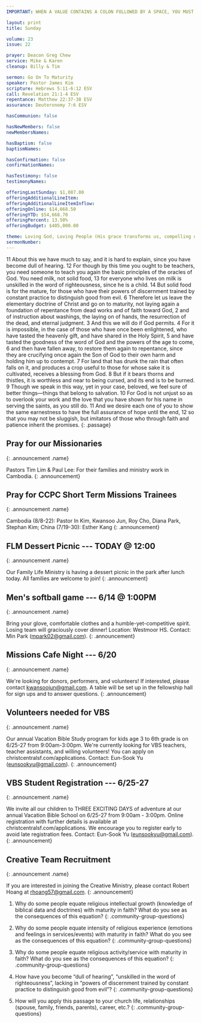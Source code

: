 ```yaml
---
IMPORTANT: WHEN A VALUE CONTAINS A COLON FOLLOWED BY A SPACE, YOU MUST USE &#58;

layout: print
title: Sunday

volume: 23
issue: 22

prayer: Deacon Greg Chew
service: Mike & Karen
cleanup: Billy & Tim

sermon: Go On To Maturity
speaker: Pastor James Kim
scripture: Hebrews 5:11-6:12 ESV
call: Revelation 21:1-4 ESV
repentance: Matthew 22:37-38 ESV
assurance: Deuteronomy 7:6 ESV

hasCommunion: false

hasNewMembers: false
newMembersNames:

hasBaptism: false
baptismNames: 

hasConfirmation: false
confirmationNames: 

hasTestimony: false
testimonyNames:

offeringLastSunday: $1,087.00
offeringAdditionalLineItem: 
offeringAdditionalLineItemInflow: 
offeringOnline: $14,668.50
offeringYTD: $54,668.70
offeringPercent: 13.50% 
offeringBudget: $405,000.00

theme: Loving God, Loving People (His grace transforms us, compelling us to love others)
sermonNumber: 
---
```


11 About this we have much to say, and it is hard to explain, since you have become dull of hearing. 12 For though by this time you ought to be teachers, you need someone to teach you again the basic principles of the oracles of God. You need milk, not solid food, 13 for everyone who lives on milk is unskilled in the word of righteousness, since he is a child. 14 But solid food is for the mature, for those who have their powers of discernment trained by constant practice to distinguish good from evil. 6 Therefore let us leave the elementary doctrine of Christ and go on to maturity, not laying again a foundation of repentance from dead works and of faith toward God, 2 and of instruction about washings, the laying on of hands, the resurrection of the dead, and eternal judgment. 3 And this we will do if God permits. 4 For it is impossible, in the case of those who have once been enlightened, who have tasted the heavenly gift, and have shared in the Holy Spirit, 5 and have tasted the goodness of the word of God and the powers of the age to come, 6 and then have fallen away, to restore them again to repentance, since they are crucifying once again the Son of God to their own harm and holding him up to contempt. 7 For land that has drunk the rain that often falls on it, and produces a crop useful to those for whose sake it is cultivated, receives a blessing from God. 8 But if it bears thorns and thistles, it is worthless and near to being cursed, and its end is to be burned. 9 Though we speak in this way, yet in your case, beloved, we feel sure of better things—things that belong to salvation. 10 For God is not unjust so as to overlook your work and the love that you have shown for his name in serving the saints, as you still do. 11 And we desire each one of you to show the same earnestness to have the full assurance of hope until the end, 12 so that you may not be sluggish, but imitators of those who through faith and patience inherit the promises.
{: .passage}




## Pray for our Missionaries
{: .announcement .name}

Pastors Tim Lim & Paul Lee: For their families and ministry work in Cambodia.
{: .announcement}

## Pray for CCPC Short Term Missions Trainees
{: .announcement .name}

Cambodia (8/8-22): Pastor In Kim, Kwansoo Jun, Roy Cho, Diana Park, Stephan Kim;
China (7/19-30): Esther Kang
{: .announcement}

## FLM Dessert Picnic --- TODAY @ 12:00
{: .announcement .name}

Our Family Life Ministry is having a dessert picnic in the park after lunch today. All families are welcome to join!
{: .announcement}

## Men's softball game --- 6/14 @ 1:00PM
{: .announcement .name}

Bring your glove, comfortable clothes and a humble-yet-competitive spirit. Losing team will graciously cover dinner! Location: Westmoor HS. Contact: Min Park (mpark02@gmail.com).
{: .announcement}

## Missions Cafe Night --- 6/20
{: .announcement .name}

We're looking for donors, performers, and volunteers! If interested, please contact kwansoojun@gmail.com. A table will be set up in the fellowship hall for sign ups and to answer questions.
{: .announcement}

## Volunteers needed for VBS
{: .announcement .name}

Our annual Vacation Bible Study program for kids age 3 to 6th grade is on 6/25-27 from 9:00am-3:00pm. We're currently looking for VBS teachers, teacher assistants, and willing volunteers! You can apply on christcentralsf.com/applications. Contact: Eun-Sook Yu (eunsookyu@gmail.com).
{: .announcement}

## VBS Student Registration --- 6/25-27
{: .announcement .name}

We invite all our children to THREE EXCITING DAYS of adventure at our annual Vacation Bible School on 6/25-27 from 9:00am - 3:00pm. Online registration with further details is available at christcentralsf.com/applications. We encourage you to register early to avoid late registration fees. Contact: Eun-Sook Yu (eunsookyu@gmail.com).
{: .announcement}

## Creative Team Recruitment
{: .announcement .name}

If you are interested in joining the Creative Ministry, please contact Robert Hoang at rhoang57@gmail.com.
{: .announcement}



<!-- ## Getting to Know Me
{: .community-group-questions .name} -->

1) Why do some people equate religious intellectual growth (knowledge of biblical data and doctrines) with maturity in faith?  What do you see as the consequences of this equation?
{: .community-group-questions}

<!-- ## Into the Bible
{: .community-group-questions .name} -->

2) Why do some people equate intensity of religious experience (emotions and feelings in services/events) with maturity in faith?  What do you see as the consequences of this equation?
{: .community-group-questions}

3) Why do some people equate religious activity/service with maturity in faith?  What do you see as the consequences of this equation?
{: .community-group-questions}

<!-- ## Application
{: .community-group-questions .name} -->

4) How have you become “dull of hearing”, “unskilled in the word of righteousness”, lacking in “powers of discernment trained by constant practice to distinguish good from evil”?
{: .community-group-questions}

5) How will you apply this passage to your church life, relationships (spouse, family, friends, parents), career, etc.?
{: .community-group-questions}
 